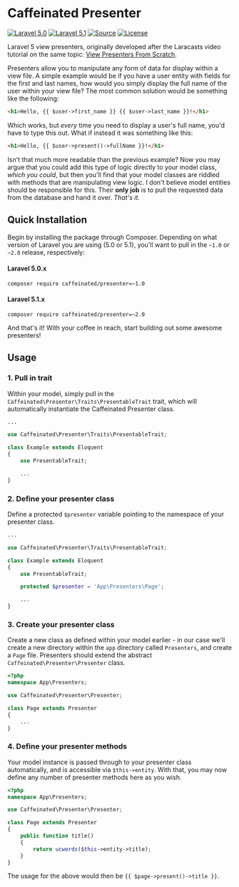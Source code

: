 Caffeinated Presenter
=====================
[![Laravel 5.0](https://img.shields.io/badge/Laravel-5.0-orange.svg?style=flat-square)](http://laravel.com)
[![Laravel 5.1](https://img.shields.io/badge/Laravel-5.1-orange.svg?style=flat-square)](http://laravel.com)
[![Source](http://img.shields.io/badge/source-caffeinated/presenter-blue.svg?style=flat-square)](https://github.com/caffeinated/presenter)
[![License](http://img.shields.io/badge/license-MIT-brightgreen.svg?style=flat-square)](https://tldrlegal.com/license/mit-license)

Laravel 5 view presenters, originally developed after the Laracasts video tutorial on the same topic: [View Presenters From Scratch](https://laracasts.com/lessons/view-presenters-from-scratch).

Presenters allow you to manipulate any form of data for display within a view file. A simple example would be if you have a user entity with fields for the first and last names, how would you simply display the full name of the user within your view file? The most common solution would be something like the following:

```html
<h1>Hello, {{ $user->first_name }} {{ $user->last_name }}!</h1>
```

Which works, but *every* time you need to display a user's full name, you'd have to type this out. What if instead it was something like this:

```html
<h1>Hello, {{ $user->present()->fullName }}!</h1>
```

Isn't that much more readable than the previous example? Now you may argue that you could add this type of logic directly to your model class, *which you could*, but then you'll find that your model classes are riddled with methods that are manipulating view logic. I don't believe model entities should be responsible for this. Their **only job** is to pull the requested data from the database and hand it over. *That's it.*

Quick Installation
------------------
Begin by installing the package through Composer. Depending on what version of Laravel you are using (5.0 or 5.1), you'll want to pull in the `~1.0` or `~2.0` release, respectively:

#### Laravel 5.0.x
```
composer require caffeinated/presenter=~1.0
```

#### Laravel 5.1.x
```
composer require caffeinated/presenter=~2.0
```

And that's it! With your coffee in reach, start building out some awesome presenters!

Usage
-----
### 1. Pull in trait
Within your model, simply pull in the `Caffeinated\Presenter\Traits\PresentableTrait` trait, which will automatically instantiate the Caffeinated Presenter class.

```php
...

use Caffeinated\Presenter\Traits\PresentableTrait;

class Example extends Eloquent
{
	use PresentableTrait;

	...
}
```

### 2. Define your presenter class
Define a protected `$presenter` variable pointing to the namespace of your presenter class.

```php
...

use Caffeinated\Presenter\Traits\PresentableTrait;

class Example extends Eloquent
{
	use PresentableTrait;

	protected $presenter = 'App\Presenters\Page';

	...
}
```

### 3. Create your presenter class
Create a new class as defined within your model earlier - in our case we'll create a new directory within the `app` directory called `Presenters`, and create a `Page` file. Presenters should extend the abstract `Caffeinated\Presenter\Presenter` class.

```php
<?php
namespace App\Presenters;

use Caffeinated\Presenter\Presenter;

class Page extends Presenter
{
	...
}
```

### 4. Define your presenter methods
Your model instance is passed through to your presenter class automatically, and is accessible via `$this->entity`. With that, you may now define any number of presenter methods here as you wish.

```php
<?php
namespace App\Presenters;

use Caffeinated\Presenter\Presenter;

class Page extends Presenter
{
	public function title()
	{
		return ucwords($this->entity->title);
	}
}
```

The usage for the above would then be `{{ $page->present()->title }}`.

